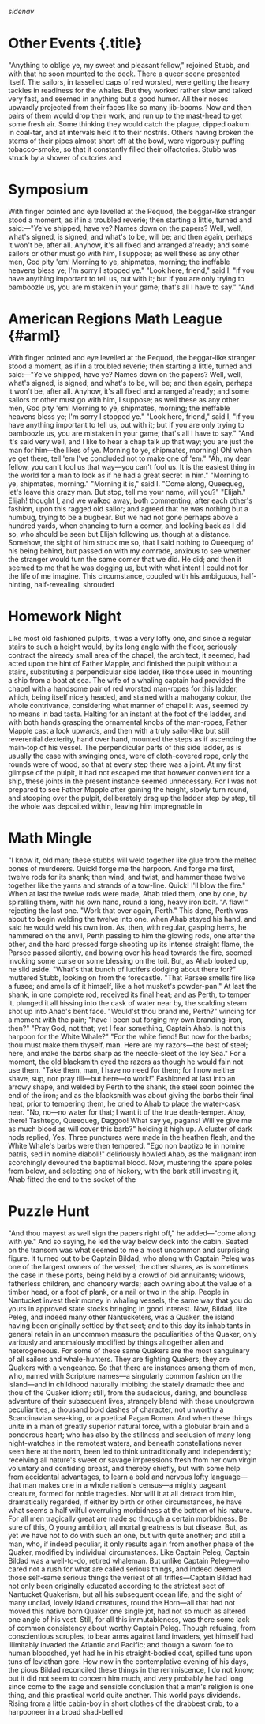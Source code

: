 $sidenav$

# Other Events {.title}

"Anything to oblige ye, my sweet and pleasant fellow," rejoined Stubb, and with
that he soon mounted to the deck. There a queer scene presented itself. The
sailors, in tasselled caps of red worsted, were getting the heavy tackles in
readiness for the whales. But they worked rather slow and talked very fast, and
seemed in anything but a good humor. All their noses upwardly projected from
their faces like so many jib-booms. Now and then pairs of them would drop their
work, and run up to the mast-head to get some fresh air. Some thinking they
would catch the plague, dipped oakum in coal-tar, and at intervals held it to
their nostrils. Others having broken the stems of their pipes almost short off
at the bowl, were vigorously puffing tobacco-smoke, so that it constantly
filled their olfactories. Stubb was struck by a shower of outcries and

# Symposium

With finger pointed and eye levelled at the Pequod, the beggar-like stranger
stood a moment, as if in a troubled reverie; then starting a little, turned and
said:&mdash;"Ye've shipped, have ye? Names down on the papers? Well, well,
what's signed, is signed; and what's to be, will be; and then again, perhaps
it won't be, after all. Anyhow, it's all fixed and arranged a'ready; and some
sailors or other must go with him, I suppose; as well these as any other men,
God pity 'em! Morning to ye, shipmates, morning; the ineffable heavens bless
ye; I'm sorry I stopped ye." "Look here, friend," said I, "if you have
anything important to tell us, out with it; but if you are only trying to
bamboozle us, you are mistaken in your game; that's all I have to say." "And

# American Regions Math League {#arml}

With finger pointed and eye levelled at the Pequod, the beggar-like stranger
stood a moment, as if in a troubled reverie; then starting a little, turned and
said:&mdash;"Ye've shipped, have ye? Names down on the papers? Well, well,
  what's signed, is signed; and what's to be, will be; and then again, perhaps
  it won't be, after all. Anyhow, it's all fixed and arranged a'ready; and some
  sailors or other must go with him, I suppose; as well these as any other men,
  God pity 'em! Morning to ye, shipmates, morning; the ineffable heavens bless
  ye; I'm sorry I stopped ye." "Look here, friend," said I, "if you have
  anything important to tell us, out with it; but if you are only trying to
  bamboozle us, you are mistaken in your game; that's all I have to say." "And
  it's said very well, and I like to hear a chap talk up that way; you are just
  the man for him&mdash;the likes of ye. Morning to ye, shipmates, morning! Oh!
  when ye get there, tell 'em I've concluded not to make one of 'em." "Ah, my
  dear fellow, you can't fool us that way&mdash;you can't fool us. It is the
  easiest thing in the world for a man to look as if he had a great secret in
  him." "Morning to ye, shipmates, morning." "Morning it is," said I. "Come
  along, Queequeg, let's leave this crazy man. But stop, tell me your name,
  will you?" "Elijah." Elijah! thought I, and we walked away, both commenting,
  after each other's fashion, upon this ragged old sailor; and agreed that he
  was nothing but a humbug, trying to be a bugbear. But we had not gone perhaps
  above a hundred yards, when chancing to turn a corner, and looking back as I
  did so, who should be seen but Elijah following us, though at a distance.
  Somehow, the sight of him struck me so, that I said nothing to Queequeg of
  his being behind, but passed on with my comrade, anxious to see whether the
  stranger would turn the same corner that we did. He did; and then it seemed
  to me that he was dogging us, but with what intent I could not for the life
  of me imagine. This circumstance, coupled with his ambiguous, half-hinting,
  half-revealing, shrouded

# Homework Night

Like most old fashioned pulpits, it was a very lofty one, and since a regular
stairs to such a height would, by its long angle with the floor, seriously
contract the already small area of the chapel, the architect, it seemed, had
acted upon the hint of Father Mapple, and finished the pulpit without a stairs,
substituting a perpendicular side ladder, like those used in mounting a
ship from a boat at sea. The wife of a whaling captain had provided the
chapel with a handsome pair of red worsted man-ropes for this ladder,
which, being itself nicely headed, and stained with a mahogany colour,
the whole contrivance, considering what manner of chapel it was, seemed
by no means in bad taste. Halting for an instant at the foot of the
ladder, and with both hands grasping the ornamental knobs of the
man-ropes, Father Mapple cast a look upwards, and then with a truly
sailor-like but still reverential dexterity, hand over hand, mounted the
steps as if ascending the main-top of his vessel. The perpendicular parts
of this side ladder, as is usually the case with swinging ones, were of
cloth-covered rope, only the rounds were of wood, so that at every step
there was a joint. At my first glimpse of the pulpit, it had not escaped
me that however convenient for a ship, these joints in the present
instance seemed unnecessary. For I was not prepared to see Father Mapple
after gaining the height, slowly turn round, and stooping over the
pulpit, deliberately drag up the ladder step by step, till the whole was
deposited within, leaving him impregnable in

# Math Mingle

"I know it, old man; these stubbs will weld together like glue from the melted
bones of murderers. Quick! forge me the harpoon. And forge me first, twelve
rods for its shank; then wind, and twist, and hammer these twelve together like
the yarns and strands of a tow-line. Quick! I'll blow the fire." When at last
the twelve rods were made, Ahab tried them, one by one, by spiralling them,
with his own hand, round a long, heavy iron bolt. "A flaw!" rejecting the
last one. "Work that over again, Perth." This done, Perth was about to
begin welding the twelve into one, when Ahab stayed his hand, and said he
would weld his own iron. As, then, with regular, gasping hems, he hammered
on the anvil, Perth passing to him the glowing rods, one after the other,
and the hard pressed forge shooting up its intense straight flame, the
Parsee passed silently, and bowing over his head towards the fire, seemed
invoking some curse or some blessing on the toil. But, as Ahab looked up,
he slid aside. "What's that bunch of lucifers dodging about there for?"
muttered Stubb, looking on from the forecastle. "That Parsee smells fire
like a fusee; and smells of it himself, like a hot musket's powder-pan." At
last the shank, in one complete rod, received its final heat; and as Perth,
to temper it, plunged it all hissing into the cask of water near by, the
scalding steam shot up into Ahab's bent face. "Would'st thou brand me,
Perth?" wincing for a moment with the pain; "have I been but forging my own
branding-iron, then?" "Pray God, not that; yet I fear something, Captain
Ahab. Is not this harpoon for the White Whale?" "For the white fiend! But
now for the barbs; thou must make them thyself, man. Here are my
razors&mdash;the best of steel; here, and make the barbs sharp as the
needle-sleet of the Icy Sea." For a moment, the old blacksmith eyed the
razors as though he would fain not use them. "Take them, man, I have no
need for them; for I now neither shave, sup, nor pray till&mdash;but
here&mdash;to work!" Fashioned at last into an arrowy shape, and welded by
Perth to the shank, the steel soon pointed the end of the iron; and as the
blacksmith was about giving the barbs their final heat, prior to tempering
them, he cried to Ahab to place the water-cask near. "No, no&mdash;no water
for that; I want it of the true death-temper. Ahoy, there! Tashtego,
Queequeg, Daggoo! What say ye, pagans! Will ye give me as much blood as
will cover this barb?" holding it high up. A cluster of dark nods replied,
Yes. Three punctures were made in the heathen flesh, and the White Whale's
barbs were then tempered. "Ego non baptizo te in nomine patris, sed in
nomine diaboli!" deliriously howled Ahab, as the malignant iron scorchingly
devoured the baptismal blood. Now, mustering the spare poles from below,
and selecting one of hickory, with the bark still investing it, Ahab fitted
the end to the socket of the

# Puzzle Hunt

"And thou mayest as well sign the papers right off," he added&mdash;"come along
with ye." And so saying, he led the way below deck into the cabin. Seated on
the transom was what seemed to me a most uncommon and surprising figure. It
turned out to be Captain Bildad, who along with Captain Peleg was one of the
largest owners of the vessel; the other shares, as is sometimes the case in
these ports, being held by a crowd of old annuitants; widows, fatherless
children, and chancery wards; each owning about the value of a timber head, or
a foot of plank, or a nail or two in the ship. People in Nantucket invest their
money in whaling vessels, the same way that you do yours in approved state
stocks bringing in good interest. Now, Bildad, like Peleg, and indeed many
other Nantucketers, was a Quaker, the island having been originally settled by
that sect; and to this day its inhabitants in general retain in an uncommon
measure the peculiarities of the Quaker, only variously and anomalously
modified by things altogether alien and heterogeneous. For some of these same
Quakers are the most sanguinary of all sailors and whale-hunters. They are
fighting Quakers; they are Quakers with a vengeance. So that there are
instances among them of men, who, named with Scripture names&mdash;a singularly
common fashion on the island&mdash;and in childhood naturally imbibing the
stately dramatic thee and thou of the Quaker idiom; still, from the audacious,
daring, and boundless adventure of their subsequent lives, strangely
blend with these unoutgrown peculiarities, a thousand bold dashes of
character, not unworthy a Scandinavian sea-king, or a poetical Pagan
Roman. And when these things unite in a man of greatly superior natural
force, with a globular brain and a ponderous heart; who has also by the
stillness and seclusion of many long night-watches in the remotest
waters, and beneath constellations never seen here at the north, been
led to think untraditionally and independently; receiving all nature's
sweet or savage impressions fresh from her own virgin voluntary and
confiding breast, and thereby chiefly, but with some help from
accidental advantages, to learn a bold and nervous lofty
language&mdash;that man makes one in a whole nation's census&mdash;a
mighty pageant creature, formed for noble tragedies. Nor will it at all
detract from him, dramatically regarded, if either by birth or other
circumstances, he have what seems a half wilful overruling morbidness
at the bottom of his nature. For all men tragically great are made so
through a certain morbidness. Be sure of this, O young ambition, all
mortal greatness is but disease. But, as yet we have not to do with
such an one, but with quite another; and still a man, who, if indeed
peculiar, it only results again from another phase of the Quaker,
modified by individual circumstances. Like Captain Peleg, Captain
Bildad was a well-to-do, retired whaleman. But unlike Captain
Peleg&mdash;who cared not a rush for what are called serious things,
and indeed deemed those self-same serious things the veriest of all
trifles&mdash;Captain Bildad had not only been originally educated
according to the strictest sect of Nantucket Quakerism, but all his
subsequent ocean life, and the sight of many unclad, lovely island
creatures, round the Horn&mdash;all that had not moved this native born
Quaker one single jot, had not so much as altered one angle of his
vest. Still, for all this immutableness, was there some lack of common
consistency about worthy Captain Peleg. Though refusing, from
conscientious scruples, to bear arms against land invaders, yet himself
had illimitably invaded the Atlantic and Pacific; and though a sworn
foe to human bloodshed, yet had he in his straight-bodied coat, spilled
tuns upon tuns of leviathan gore. How now in the contemplative evening
of his days, the pious Bildad reconciled these things in the
reminiscence, I do not know; but it did not seem to concern him much,
and very probably he had long since come to the sage and sensible
conclusion that a man's religion is one thing, and this practical world
quite another. This world pays dividends. Rising from a little
cabin-boy in short clothes of the drabbest drab, to a harpooneer in a
broad shad-bellied

